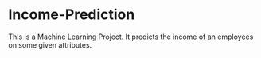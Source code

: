 # Income-Prediction
This is a Machine Learning Project. It predicts the income of an employees on some given attributes.
